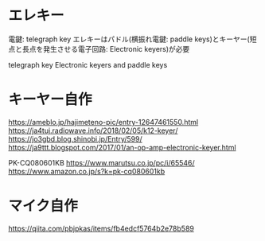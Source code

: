 # エレキー
電鍵: telegraph key
エレキーはパドル(横振れ電鍵: paddle keys)とキーヤー(短点と長点を発生させる電子回路: Electronic keyers)が必要

telegraph key
Electronic keyers and paddle keys


# キーヤー自作
https://ameblo.jp/hajimeteno-pic/entry-12647461550.html
https://ja4tuj.radiowave.info/2018/02/05/k12-keyer/
https://jo3gbd.blog.shinobi.jp/Entry/599/
https://ja9ttt.blogspot.com/2017/01/an-op-amp-electronic-keyer.html

PK-CQ080601KB
https://www.marutsu.co.jp/pc/i/65546/
https://www.amazon.co.jp/s?k=pk-cq080601kb

# マイク自作
https://qiita.com/pbjpkas/items/fb4edcf5764b2e78b589

